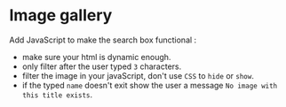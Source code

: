 # Image gallery

Add JavaScript to make the search box functional :

-   make sure your html is dynamic enough.
-   only filter after the user typed `3` characters.
-   filter the image in your javaScript, don't use `CSS` to `hide` or `show`.
-   if the typed `name` doesn't exit show the user a message `No image with this title exists`.
